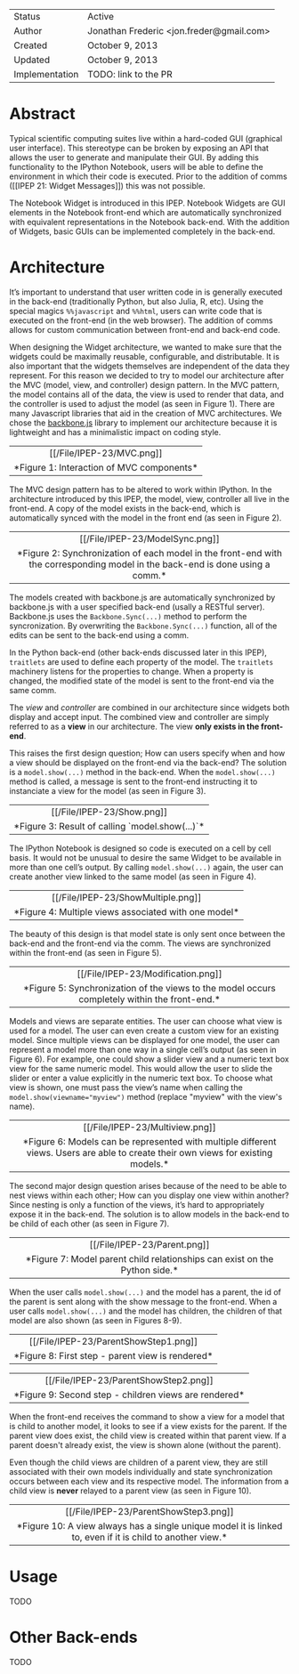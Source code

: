 <table>
<tr><td> Status </td><td> Active </td></tr>
<tr><td> Author </td><td> Jonathan Frederic &lt;jon.freder@gmail.com&gt;</td></tr>
<tr><td> Created </td><td> October 9, 2013</td></tr>
<tr><td> Updated </td><td> October 9, 2013</td></tr>
<tr><td> Implementation </td><td> TODO: link to the PR </td></tr>
</table>

# Abstract
Typical scientific computing suites live within a hard-coded GUI (graphical user interface).  This stereotype can be broken by exposing an API that allows the user to generate and manipulate their GUI.  By adding this functionality to the IPython Notebook, users will be able to define the environment in which their code is executed.  Prior to the addition of comms ([[IPEP 21: Widget Messages]]) this was not possible.

The Notebook Widget is introduced in this IPEP.  Notebook Widgets are GUI elements in the Notebook front-end which are automatically synchronized with equivalent representations in the Notebook back-end.  With the addition of Widgets, basic GUIs can be implemented completely in the back-end.

# Architecture
It’s important to understand that user written code in is generally executed in the back-end (traditionally Python, but also Julia, R, etc).  Using the special magics `%%javascript` and `%%html`, users can write code that is executed on the front-end (in the web browser).  The addition of comms allows for custom communication between front-end and back-end code.  

When designing the Widget architecture, we wanted to make sure that the widgets could be maximally reusable, configurable, and distributable.  It is also important that the widgets themselves are independent of the data they represent.  For this reason we decided to try to model our architecture after the MVC (model, view, and controller) design pattern.  In the MVC pattern, the model contains all of the data, the view is used to render that data, and the controller is used to adjust the model (as seen in Figure 1).  There are many Javascript libraries that aid in the creation of MVC architectures.  We chose the [backbone.js](http://backbonejs.org/) library to implement our architecture because it is lightweight and has a minimalistic impact on coding style. 

<center><table><tr><td><center>[[/File/IPEP-23/MVC.png]]  
</center></td></tr><tr><td><center>*Figure 1: Interaction of MVC components*</center></td></tr></table></center>  

The MVC design pattern has to be altered to work within IPython.  In the architecture introduced by this IPEP, the model, view, controller all live in the front-end.  A copy of the model exists in the back-end, which is automatically synced with the model in the front end (as seen in Figure 2).  

<center><table><tr><td><center>[[/File/IPEP-23/ModelSync.png]]  
</center></td></tr><tr><td><center>*Figure 2: Synchronization of each model in the front-end with the corresponding model in the back-end is done using a comm.*</center></td></tr></table></center>  

The models created with backbone.js are automatically synchronized by backbone.js with a user specified back-end (usally a RESTful server).  Backbone.js uses the `Backbone.Sync(...)` method to perform the syncronization. By overwriting the `Backbone.Sync(...)` function, all of the edits can be sent to the back-end using a comm.  

In the Python back-end (other back-ends discussed later in this IPEP), `traitlets` are used to define each property of the model.  The `traitlets` machinery listens for the properties to change.  When a property is changed, the modified state of the model is sent to the front-end via the same comm. 

The *view* and *controller* are combined in our architecture since widgets both display and accept input.  The combined view and controller are simply referred to as a **view** in our architecture.  The view **only exists in the front-end**.  

This raises the first design question; How can users specify when and how a view should be displayed on the front-end via the back-end?  The solution is a `model.show(...)` method in the back-end.  When the `model.show(...)` method is called, a message is sent to the front-end instructing it to instanciate a view for the model (as seen in Figure 3).
 
<center><table><tr><td><center>[[/File/IPEP-23/Show.png]]  
</center></td></tr><tr><td><center>*Figure 3: Result of calling `model.show(...)`*</center></td></tr></table></center>  

The IPython Notebook is designed so code is executed on a cell by cell basis.  It would not be unusual to desire the same Widget to be available in more than one cell’s output.  By calling `model.show(...)` again, the user can create another view linked to the same model (as seen in Figure 4).

<center><table><tr><td><center>[[/File/IPEP-23/ShowMultiple.png]]  
</center></td></tr><tr><td><center>*Figure 4: Multiple views associated with one model*</center></td></tr></table></center>  

The beauty of this design is that model state is only sent once between the back-end and the front-end via the comm.  The views are synchronized within the front-end (as seen in Figure 5).

<center><table><tr><td><center>[[/File/IPEP-23/Modification.png]]  
</center></td></tr><tr><td><center>*Figure 5: Synchronization of the views to the model occurs completely within the front-end.*</center></td></tr></table></center>  

Models and views are separate entities.  The user can choose what view is used for a model.  The user can even create a custom view for an existing model.  Since multiple views can be displayed for one model, the user can represent a model more than one way in a single cell’s output (as seen in Figure 6).  For example, one could show a slider view and a numeric text box view for the same numeric model.  This would allow the user to slide the slider or enter a value explicitly in the numeric text box.  To choose what view is shown, one must pass the view’s name when calling the `model.show(viewname="myview")` method (replace "myview" with the view's name).

<center><table><tr><td><center>[[/File/IPEP-23/Multiview.png]]  
</center></td></tr><tr><td><center>*Figure 6: Models can be represented with multiple different views.  Users are able to create their own views for existing models.*</center></td></tr></table></center>  

The second major design question arises because of the need to be able to nest views within each other; How can you display one view within another?  Since nesting is only a function of the views, it’s hard to appropriately expose it in the back-end.  The solution is to allow models in the back-end to be child of each other (as seen in Figure 7). 

<center><table><tr><td><center>[[/File/IPEP-23/Parent.png]]  
</center></td></tr><tr><td><center>*Figure 7: Model parent child relationships can exist on the Python side.*</center></td></tr></table></center>  

When the user calls `model.show(...)` and the model has a parent, the id of the parent is sent along with the show message to the front-end.  When a user calls `model.show(...)` and the model has children, the children of that model are also shown (as seen in Figures 8-9).  

<center><table><tr><td><center>[[/File/IPEP-23/ParentShowStep1.png]]  
</center></td></tr><tr><td><center>*Figure 8: First step - parent view is rendered*</center></td></tr></table></center>  

<center><table><tr><td><center>[[/File/IPEP-23/ParentShowStep2.png]]  
</center></td></tr><tr><td><center>*Figure 9: Second step - children views are rendered*</center></td></tr></table></center>  

When the front-end receives the command to show a view for a model that is child to another model, it looks to see if a view exists for the parent.  If the parent view does exist, the child view is created within that parent view.  If a parent doesn't already exist, the view is shown alone (without the parent).  

Even though the child views are children of a parent view, they are still associated with their own models individually and state synchronization occurs between each view and its respective model.  The information from a child view is **never** relayed to a parent view (as seen in Figure 10).

<center><table><tr><td><center>[[/File/IPEP-23/ParentShowStep3.png]]  
</center></td></tr><tr><td><center>*Figure 10: A view always has a single unique model it is linked to, even if it is child to another view.*</center></td></tr></table></center>  

# Usage
TODO

# Other Back-ends
TODO